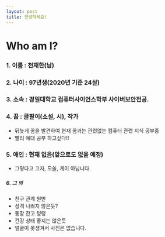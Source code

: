 ```yaml
---
layout: post
title: 안녕하세요!
---
```

# Who am I?
### 1. 이름 : 천재한(남)
### 2. 나이 : 97년생(2020년 기준 24살)
### 3. 소속 : 경일대학교 컴퓨터사이언스학부 사이버보안전공.
### 4. 꿈 : 글팔이(소설, 시), 작가
  + 뒤늦게 꿈을 발견하여 현재 꿈과는 관련없는 컴퓨터 관련 지식 공부중
  + 빨리 예대 공부 하고싶다!!
### 5. 애인 : 현재 없음(앞으로도 없을 예정)
  + 그렇다고 고자, 모쏠, 게이 아닙니다.  
##### 6. 그 외
  + 친구 관계 원만
  + 성격 나쁘지 않은듯?
  + 통장 잔고 텅텅
  + 건강 상태 좋지는 않은듯
  + 얼굴이 못생겨서 사진은 없습니다.
